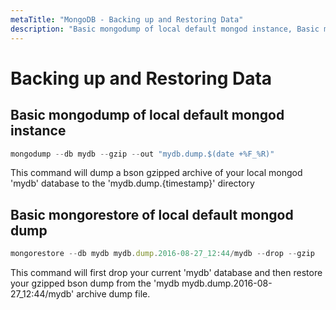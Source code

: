 ```yaml
---
metaTitle: "MongoDB - Backing up and Restoring Data"
description: "Basic mongodump of local default mongod instance, Basic mongorestore of local default mongod dump"
---
```


# Backing up and Restoring Data



## Basic mongodump of local default mongod instance


```js
mongodump --db mydb --gzip --out "mydb.dump.$(date +%F_%R)"

```

This command will dump a bson gzipped archive of your local mongod 'mydb' database to the 'mydb.dump.{timestamp}' directory



## Basic mongorestore of local default mongod dump


```js
mongorestore --db mydb mydb.dump.2016-08-27_12:44/mydb --drop --gzip

```

This command will first drop your current 'mydb' database and then restore your gzipped bson dump from the 'mydb mydb.dump.2016-08-27_12:44/mydb' archive dump file.

